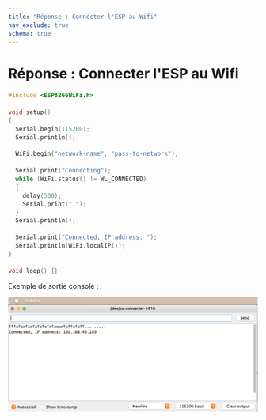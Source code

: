 ```yaml
---
title: "Réponse : Connecter l'ESP au Wifi"
nav_exclude: true
schema: true
---
```


# Réponse : Connecter l'ESP au Wifi

```c
#include <ESP8266WiFi.h>

void setup()
{
  Serial.begin(115200);
  Serial.println();

  WiFi.begin("network-name", "pass-to-network");

  Serial.print("Connecting");
  while (WiFi.status() != WL_CONNECTED)
  {
    delay(500);
    Serial.print(".");
  }
  Serial.println();

  Serial.print("Connected, IP address: ");
  Serial.println(WiFi.localIP());
}

void loop() {}
```

Exemple de sortie console :

![console-tp](resources/tp-wifi-console.jpg)
